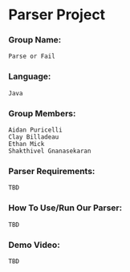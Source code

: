 # Parser Project
### Group Name: 
    Parse or Fail
### Language: 
    Java
### Group Members:
    Aidan Puricelli
    Clay Billadeau
    Ethan Mick
    Shakthivel Gnanasekaran
### Parser Requirements:
    TBD
### How To Use/Run Our Parser:
    TBD
### Demo Video:
    TBD
